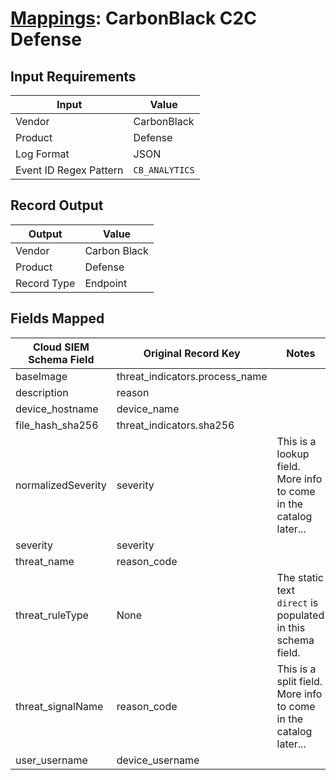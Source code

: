 # [Mappings](README.md): CarbonBlack C2C Defense

## Input Requirements

|Input|Value|
|-----|-----|
|Vendor|CarbonBlack|
|Product|Defense|
|Log Format|JSON|
|Event ID Regex Pattern|`CB_ANALYTICS`|

## Record Output

|Output|Value|
|------|-----|
|Vendor|Carbon Black|
|Product|Defense|
|Record Type|Endpoint|

## Fields Mapped

|Cloud SIEM Schema Field|Original Record Key|Notes|
|-----------------------|-------------------|-----|
|baseImage|threat_indicators.process_name||
|description|reason||
|device_hostname|device_name||
|file_hash_sha256|threat_indicators.sha256||
|normalizedSeverity|severity|This is a lookup field. More info to come in the catalog later...|
|severity|severity||
|threat_name|reason_code||
|threat_ruleType|None|The static text `direct` is populated in this schema field.|
|threat_signalName|reason_code|This is a split field. More info to come in the catalog later...|
|user_username|device_username||

